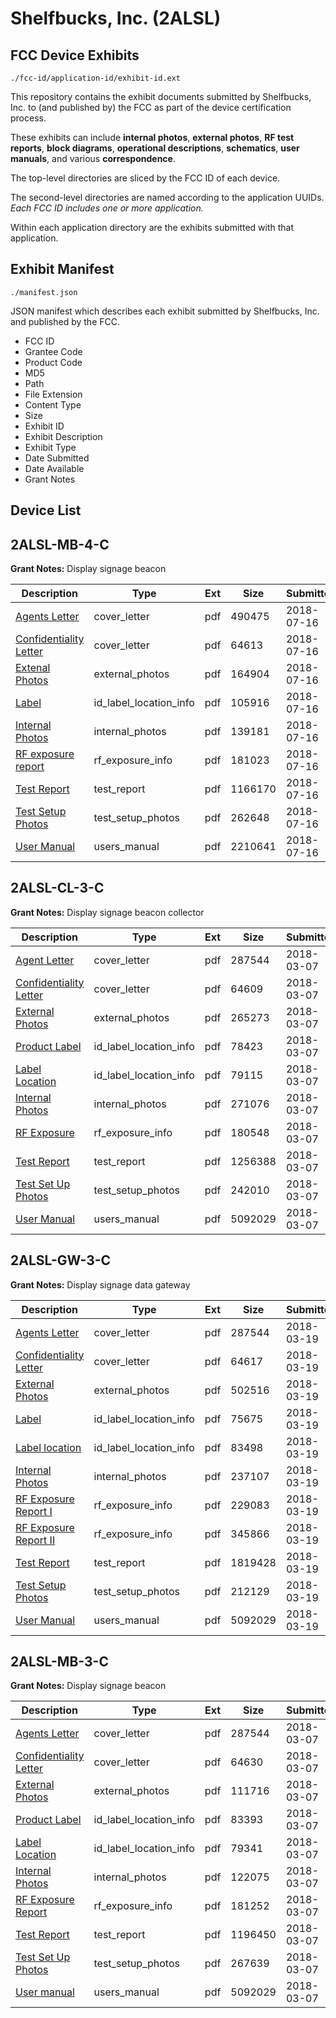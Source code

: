 # Shelfbucks, Inc. (2ALSL)
## FCC Device Exhibits

```
./fcc-id/application-id/exhibit-id.ext
```

This repository contains the exhibit documents submitted by Shelfbucks, Inc. to (and published by) the FCC as part of the device certification process.

These exhibits can include **internal photos**, **external photos**, **RF test reports**, **block diagrams**, **operational descriptions**, **schematics**, **user manuals**, and various **correspondence**.

The top-level directories are sliced by the FCC ID of each device.

The second-level directories are named according to the application UUIDs. *Each FCC ID includes one or more application.*

Within each application directory are the exhibits submitted with that application. 

## Exhibit Manifest

```
./manifest.json
```

JSON manifest which describes each exhibit submitted by Shelfbucks, Inc. and published by the FCC.

- FCC ID
- Grantee Code
- Product Code
- MD5
- Path
- File Extension
- Content Type
- Size
- Exhibit ID
- Exhibit Description
- Exhibit Type
- Date Submitted
- Date Available
- Grant Notes

## Device List
## 2ALSL-MB-4-C
**Grant Notes:** Display signage beacon

| Description | Type | Ext | Size | Submitted | Available |
| ----------- | ---- | --- | ---- | --------- | --------- |
| [Agents Letter](2ALSL-MB-4-C/1b6093303610c20d91ca300f5ff41161/3925271.pdf) | cover_letter | pdf | 490475 | 2018-07-16 | 2018-07-16 |
| [Confidentiality Letter](2ALSL-MB-4-C/1b6093303610c20d91ca300f5ff41161/3925272.pdf) | cover_letter | pdf | 64613 | 2018-07-16 | 2018-07-16 |
| [Extenal Photos](2ALSL-MB-4-C/1b6093303610c20d91ca300f5ff41161/3925270.pdf) | external_photos | pdf | 164904 | 2018-07-16 | 2018-07-16 |
| [Label](2ALSL-MB-4-C/1b6093303610c20d91ca300f5ff41161/3925265.pdf) | id_label_location_info | pdf | 105916 | 2018-07-16 | 2018-07-16 |
| [Internal Photos](2ALSL-MB-4-C/1b6093303610c20d91ca300f5ff41161/3925269.pdf) | internal_photos | pdf | 139181 | 2018-07-16 | 2018-07-16 |
| [RF exposure report](2ALSL-MB-4-C/1b6093303610c20d91ca300f5ff41161/3925268.pdf) | rf_exposure_info | pdf | 181023 | 2018-07-16 | 2018-07-16 |
| [Test Report](2ALSL-MB-4-C/1b6093303610c20d91ca300f5ff41161/3925266.pdf) | test_report | pdf | 1166170 | 2018-07-16 | 2018-07-16 |
| [Test Setup Photos](2ALSL-MB-4-C/1b6093303610c20d91ca300f5ff41161/3925267.pdf) | test_setup_photos | pdf | 262648 | 2018-07-16 | 2018-07-16 |
| [User Manual](2ALSL-MB-4-C/1b6093303610c20d91ca300f5ff41161/3925273.pdf) | users_manual | pdf | 2210641 | 2018-07-16 | 2018-07-16 |
## 2ALSL-CL-3-C
**Grant Notes:** Display signage beacon collector

| Description | Type | Ext | Size | Submitted | Available |
| ----------- | ---- | --- | ---- | --------- | --------- |
| [Agent Letter](2ALSL-CL-3-C/9ecba863f6571b7f07e55ae86782525a/3772854.pdf) | cover_letter | pdf | 287544 | 2018-03-07 | 2018-03-07 |
| [Confidentiality Letter](2ALSL-CL-3-C/9ecba863f6571b7f07e55ae86782525a/3772886.pdf) | cover_letter | pdf | 64609 | 2018-03-07 | 2018-03-07 |
| [External Photos](2ALSL-CL-3-C/9ecba863f6571b7f07e55ae86782525a/3772875.pdf) | external_photos | pdf | 265273 | 2018-03-07 | 2018-03-07 |
| [Product Label](2ALSL-CL-3-C/9ecba863f6571b7f07e55ae86782525a/3772873.pdf) | id_label_location_info | pdf | 78423 | 2018-03-07 | 2018-03-07 |
| [Label Location](2ALSL-CL-3-C/9ecba863f6571b7f07e55ae86782525a/3772874.pdf) | id_label_location_info | pdf | 79115 | 2018-03-07 | 2018-03-07 |
| [Internal Photos](2ALSL-CL-3-C/9ecba863f6571b7f07e55ae86782525a/3772881.pdf) | internal_photos | pdf | 271076 | 2018-03-07 | 2018-03-07 |
| [RF Exposure](2ALSL-CL-3-C/9ecba863f6571b7f07e55ae86782525a/3772883.pdf) | rf_exposure_info | pdf | 180548 | 2018-03-07 | 2018-03-07 |
| [Test Report](2ALSL-CL-3-C/9ecba863f6571b7f07e55ae86782525a/3772878.pdf) | test_report | pdf | 1256388 | 2018-03-07 | 2018-03-07 |
| [Test Set Up Photos](2ALSL-CL-3-C/9ecba863f6571b7f07e55ae86782525a/3772879.pdf) | test_setup_photos | pdf | 242010 | 2018-03-07 | 2018-03-07 |
| [User Manual](2ALSL-CL-3-C/9ecba863f6571b7f07e55ae86782525a/3772836.pdf) | users_manual | pdf | 5092029 | 2018-03-07 | 2018-03-07 |
## 2ALSL-GW-3-C
**Grant Notes:** Display signage data gateway

| Description | Type | Ext | Size | Submitted | Available |
| ----------- | ---- | --- | ---- | --------- | --------- |
| [Agents Letter](2ALSL-GW-3-C/ea8a46ad4c91024ea2f557c8cbdf0c44/3772854.pdf) | cover_letter | pdf | 287544 | 2018-03-19 | 2018-03-19 |
| [Confidentiality Letter](2ALSL-GW-3-C/ea8a46ad4c91024ea2f557c8cbdf0c44/3787361.pdf) | cover_letter | pdf | 64617 | 2018-03-19 | 2018-03-19 |
| [External Photos](2ALSL-GW-3-C/ea8a46ad4c91024ea2f557c8cbdf0c44/3787353.pdf) | external_photos | pdf | 502516 | 2018-03-19 | 2018-03-19 |
| [Label](2ALSL-GW-3-C/ea8a46ad4c91024ea2f557c8cbdf0c44/3787351.pdf) | id_label_location_info | pdf | 75675 | 2018-03-19 | 2018-03-19 |
| [Label location](2ALSL-GW-3-C/ea8a46ad4c91024ea2f557c8cbdf0c44/3787352.pdf) | id_label_location_info | pdf | 83498 | 2018-03-19 | 2018-03-19 |
| [Internal Photos](2ALSL-GW-3-C/ea8a46ad4c91024ea2f557c8cbdf0c44/3787357.pdf) | internal_photos | pdf | 237107 | 2018-03-19 | 2018-03-19 |
| [RF Exposure Report I](2ALSL-GW-3-C/ea8a46ad4c91024ea2f557c8cbdf0c44/3787358.pdf) | rf_exposure_info | pdf | 229083 | 2018-03-19 | 2018-03-19 |
| [RF Exposure Report II](2ALSL-GW-3-C/ea8a46ad4c91024ea2f557c8cbdf0c44/2843683.pdf) | rf_exposure_info | pdf | 345866 | 2018-03-19 | 2018-03-19 |
| [Test Report](2ALSL-GW-3-C/ea8a46ad4c91024ea2f557c8cbdf0c44/3787354.pdf) | test_report | pdf | 1819428 | 2018-03-19 | 2018-03-19 |
| [Test Setup Photos](2ALSL-GW-3-C/ea8a46ad4c91024ea2f557c8cbdf0c44/3787355.pdf) | test_setup_photos | pdf | 212129 | 2018-03-19 | 2018-03-19 |
| [User Manual](2ALSL-GW-3-C/ea8a46ad4c91024ea2f557c8cbdf0c44/3772836.pdf) | users_manual | pdf | 5092029 | 2018-03-19 | 2018-03-19 |
## 2ALSL-MB-3-C
**Grant Notes:** Display signage beacon

| Description | Type | Ext | Size | Submitted | Available |
| ----------- | ---- | --- | ---- | --------- | --------- |
| [Agents Letter](2ALSL-MB-3-C/39926cfda9eff7a6305328dec6e3c14a/3772854.pdf) | cover_letter | pdf | 287544 | 2018-03-07 | 2018-03-07 |
| [Confidentiality Letter](2ALSL-MB-3-C/39926cfda9eff7a6305328dec6e3c14a/3772855.pdf) | cover_letter | pdf | 64630 | 2018-03-07 | 2018-03-07 |
| [External Photos](2ALSL-MB-3-C/39926cfda9eff7a6305328dec6e3c14a/3772831.pdf) | external_photos | pdf | 111716 | 2018-03-07 | 2018-03-07 |
| [Product Label](2ALSL-MB-3-C/39926cfda9eff7a6305328dec6e3c14a/3772829.pdf) | id_label_location_info | pdf | 83393 | 2018-03-07 | 2018-03-07 |
| [Label Location](2ALSL-MB-3-C/39926cfda9eff7a6305328dec6e3c14a/3772830.pdf) | id_label_location_info | pdf | 79341 | 2018-03-07 | 2018-03-07 |
| [Internal Photos](2ALSL-MB-3-C/39926cfda9eff7a6305328dec6e3c14a/3772837.pdf) | internal_photos | pdf | 122075 | 2018-03-07 | 2018-03-07 |
| [RF Exposure Report](2ALSL-MB-3-C/39926cfda9eff7a6305328dec6e3c14a/3772839.pdf) | rf_exposure_info | pdf | 181252 | 2018-03-07 | 2018-03-07 |
| [Test Report](2ALSL-MB-3-C/39926cfda9eff7a6305328dec6e3c14a/3772834.pdf) | test_report | pdf | 1196450 | 2018-03-07 | 2018-03-07 |
| [Test Set Up Photos](2ALSL-MB-3-C/39926cfda9eff7a6305328dec6e3c14a/3772835.pdf) | test_setup_photos | pdf | 267639 | 2018-03-07 | 2018-03-07 |
| [User manual](2ALSL-MB-3-C/39926cfda9eff7a6305328dec6e3c14a/3772836.pdf) | users_manual | pdf | 5092029 | 2018-03-07 | 2018-03-07 |
